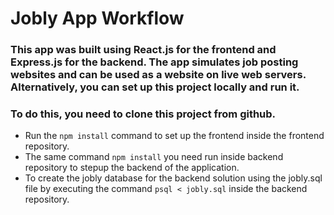 # Jobly App Workflow

### This app was built using __React.js__ for the frontend and __Express.js__ for the backend. The app simulates job posting websites and can be used as a website on live web servers. Alternatively, you can set up this project locally and run it.

### To do this, you need to clone this project from github. 
- Run the `npm install` command to set up the frontend inside the frontend repository. 
- The same command `npm install` you need run inside backend repository to stepup the backend of the application. 
- To create the jobly database for the backend solution using the jobly.sql file by executing the command `psql < jobly.sql` inside the backend repository.
